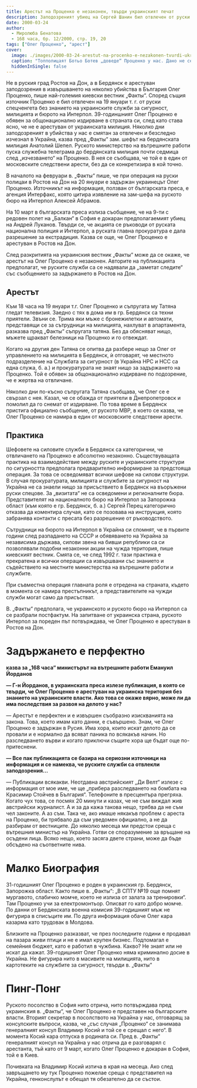 ```yaml
---
title: Арестът на Проценко е незаконен, твърди украинският печат
description: Заподозреният убиец на Сергей Шанин бил отвлечен от руски спецченгета без знанието на местните служби и Интерпол, пише най-големият киевски вестник „Факты“
date: 2000-03-24
author: 
  - Миролюба Бенатова
  - 168 часа, бр. 12/2000, стр. 19, 20
tags: ["Олег Проценко", "арест"]
cover:
  image: ./images/2000-03-24-arestut-na-procenko-e-nezakonen-tvurdi-ukrainskiyat-pechat/cover.png
  caption: "Топполицаят Ботьо Ботев „доведе“ Проценко у нас. Дано не се окаже, че ще трябва да го връща. Снимка: Архив „168 часа“"
  hiddenInSingle: false
---
```


Не в руския град Ростов на Дон, а в Бердянск е арестуван заподозрения в извършването на няколко убийства в България Олег Проценко, пише най-големия киевски вестник „Факты“. Според същия източник Проценко е бил отвлечен на 19 януари т. г. от руски спецченгета без знанието на украинските служби за сигурност, милицията и бюрото на Интерпол. 39-годиншният Олег Проценко е обявен за общонационално издирване в страната си, след като става ясно, че не е арестуван от украинската милиция. Няколко дни заподозреният в убийства у нас е смятан за отвлечен и безследно изчезнал в Украйна, казва пред „Факты“ зам. шефът на бердянската милиция Анатолий Шепел. Руското министерство на вътрешните работи пуска служебна телеграма до бердянската милиция почти седмица след „изчезването“ на Проценко. В нея се съобщава, че той е в един от московските следствени арести, без да се конкретизира в кой точно.

В началото на февруари в. „Факты“ пише, че при операция на руски полицаи в Ростов на Дон на 20 януари е задържан украинецът Олег Проценко. Източникът на информация, ползван от българската преса, е агенция Интерфакс, която цитира изявление на зам-шефа на руското бюро на Интерпол Алексей Абрамов.

На 10 март в българската преса излиза съобщение, че на 9-ти с редовен полет на „Балкан“ в София е докаран предполагаемият убиец на Андрей Луканов. Твърди се, че акцията се ръководи от руската национална полиция и Интерпол, а руската главна прокуратура е дала разрешение за екстрадиция. Казва се още, че Олег Проценко е арестуван в Ростов на Дон.

След разкритията на украинския вестник „Факты“ може да се окаже, че арестът на Олег Проценко е незаконен. Авторите на публикацията предполагат, че руските служби са се надявали да „заметат следите“ със съобщението за задържането в Ростов на Дон.

## Арестът

Към 18 часа на 19 януари т.г. Олег Проценко и съпругата му Татяна гледат телевизия. Заедно с тях в дома им в гр. Бердянск са техни приятели. Звъни се. Трима яки мъже с бронежилетки и автомати, представящи се за сътрудници на милицията, нахлуват в апартамента, разказва пред „Факты“ съпругата татяна. Без да обясняват нищо, мъжете щракват белезници на Проценко и го отвеждат.

Когато на другия ден Татяна се опитва да разбере нещо за Олег от управлението на милицията в Бердянск, ѝ отговарят, че местното подразделение на Службата за сигурност (в Украйна НРС и НСС са една служа, б. а.) и прокуратурата не знаят нищо за задържането на Проценко. Той е обявен за общонационално издирване по подозрение, че е жертва на отвличане.

Няколко дни по-късно съпругата Татяна съобщава, че Олег се е свързал с нея. Казал, че се обажда от приятели в Днепропетровск и помолил да го снемат от издирване. По това време в Бердянск пристига официално съобщение, от руското МВР, в което се казва, че Олег Проценко се намира в един от московските следствени арести.

## Практика

Шефовете на силовите служби в Бердянск са категорични, че отвличането на Проценко е абсолютно незаконно. Съществуващата практика на взаимодействие между руските и украинските структури по сигурността предполага предварително информиране за предстояща операция. За това се осведомяват всички шефове на силови структури. В случая прокуратурата, милицията и службите за сигурност на Украйна не са знаели нищо за присъствието в Бердянск на въоръжени руски спецове. За „визитата“ не са осведомени и регионалните бюра. Представителят на националното бюро на Интерпол за Запорожка област (към която е гр. Бердянск, б. а.) Сергей Перец категорично отказва да коментира случая, като се позовава на инструкция, която забранява контакти с пресата без разрешение от ръководството.

Сътрудници на бюрото на Интерпол в Украйна си спомнят, че в първите години след разпадането на СССР и обявяването на Украйна за независима държава, силови звена на бивши републики са си позволявали подобни незаконни акции на чужда територия, пише киевският вестник. Смята се, че след 1992 г. тази практика е прекратена и всички операции са извършвани със знанието и съдействието на местните министерства на вътрешните работи и службите.

При съвместна операция главната роля е отредена на страната, където в момента се намира престъпникът, а представителите на чужди служби могат само да присъстват.

В. „Факты“ предполага, че украинското и руското бюро на Интерпол са се разбрали постфактум. На запитване от украинска страна, руското Интерпол за пореден път потвърждава, че Олег Проценко е арестуван в Ростов на Дон.

# Задържането е перфектно

**казва за „168 часа“ министърът на вътрешните работи Емануил Йорданов**

**— Г-н Йорданов, в украинската преса излезе публикация, в която се твърди, че Олег Проценко е арестуван на украинска територия без знанието на украинските власти. Ако това се окаже вярно, може ли да има последствия за развоя на делото у нас?**

— Арестът е перфектен и е извършен съобразно изискванията на закона. Това, което имам като данни, е съвършено. Знам, че Олег Проценко е задържан в Русия. Има хора, които искат делото да се провали и е нормално да всяват паника по всякакъв начин. Но разследването върви и когато приключи същите хора ще бъдат още по-притеснени.

**— Все пак публикацията се базира на сериозни източници на информация и се намеква, че руските служби са отвлекли заподозрения...**

— Публикации всякакви. Неотдавна австрийският „Ди Велт“ излезе с информация от мое име, че ще „прибера разследването на бомбата на Красимир Стойчев в България“. Телефоните в пресцентъра прегряха. Когато чух това, се посмях 20 минути и казах, че не съм виждал жив австрийски журналист. А и за да кажа такова нещо, трябва да не съм чел законите. А аз съм. Така че, ако имаше някакъв проблем с ареста на Проценко, би трябвало да съм уведомен официално, а не да разбирам от вестниците. До няколко месеца ми предстои среща с вътрешния министър на Украйна. Готви се споразумение за връщане на осъдени лица. Всяко нещо, което засяга двете страни, може да бъде обсъдено на съответните нива.

# Малко Биография

31-годишният Олег Проценко е роден в украинския гр. Бердянск, Запорожка област. Както пише в. „Факты“: „В СПТУ №19 още помнят мургавото, слабичко момче, което не излиза от залата за тренировки“. Там Проценко учи за електромонтьор. Описват го като добро момче. По данни от Бердянската военна комисия 39-годишният мъж не фигурира в списъците им. По друга информация обаче Олег кара казарма като трудовак в Молдова.

Близките на Проценко разказват, че през последните години е продавал на пазара живи птици и не е имал крупен бизнес. Подпомагал е семейния бюджет, като е работил в чужбина. Какво? Не знаят или не искат да кажат. 39-годишният Олег Проценко няма криминално досие в Украйна. Не фигурира нито в масивите на милицията, нито в картотеките на службите за сигурност, твърди в. „Факты“

# Пинг-Понг

Руското посолство в София нито отрича, нито потвърждава пред украинския в. „Факты“, че Олег Проценко е представен на българските власти. Вторият секретар в посолството на Украйна у нас, отговарящ за консулските въпроси, казва, че „със случая „Проценко“ се занимава генералният консул Владимир Косий и той се е срещал с него“. В момента Косий кара отпуска в родината си. Пред в. „Факты“ генералният консул на Украйна у нас отрича да е разговарял с арестанта, тъй като от 9 март, когато Олег Проценко е докаран в София, той е в Киев.

Почивката на Владимир Косий изтича в края на месеца. Ако след завръщането му тук Проценко пожелае среща с представител на Украйна, генконслулът е обещал тя обезателно да се състои.

